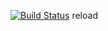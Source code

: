 [![Build Status](https://ci.quacker.org/api/badges/d/d2ray/status.svg)](https://ci.quacker.org/d/d2ray)
reload